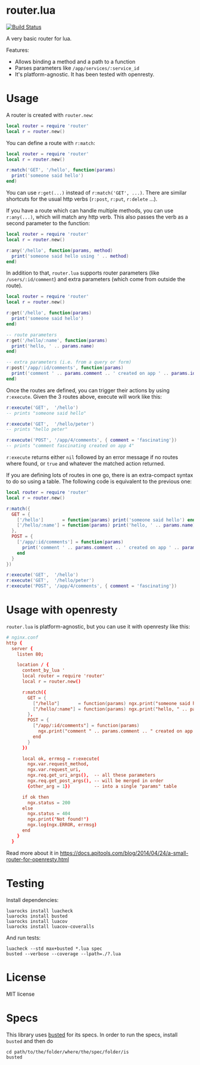 router.lua
==========

[![Build Status](https://travis-ci.org/APItools/router.lua.svg)](https://travis-ci.org/APItools/router.lua)

A very basic router for lua.

Features:

* Allows binding a method and a path to a function
* Parses parameters like `/app/services/:service_id`
* It's platform-agnostic. It has been tested with openresty.

Usage
=====

A router is created with `router.new`:
``` lua
local router = require 'router'
local r = router.new()
```

You can define a route with `r:match`:

``` lua
local router = require 'router'
local r = router.new()

r:match('GET', '/hello', function(params)
  print('someone said hello')
end)
```

You can use `r:get(...)` instead of `r:match('GET', ...)`. There are similar shortcuts for the usual http verbs (`r:post`, `r:put`, `r:delete` ...).

If you have a route which can handle multiple methods, you can use `r:any(...)`, which will match any http verb. This also passes the verb as a second parameter to the function:

``` lua
local router = require 'router'
local r = router.new()

r:any('/hello', function(params, method)
  print('someone said hello using ' .. method)
end)
```

In addition to that, `router.lua` supports router parameters (like `/users/:id/comment`) and extra parameters (which come from outside the route).

``` lua
local router = require 'router'
local r = router.new()

r:get('/hello', function(params)
  print('someone said hello')
end)

-- route parameters
r:get('/hello/:name', function(params)
  print('hello, ' .. params.name)
end)

-- extra parameters (i.e. from a query or form)
r:post('/app/:id/comments', function(params)
  print('comment ' .. params.comment .. ' created on app ' .. params.id)
end)
```

Once the routes are defined, you can trigger their actions by using `r:execute`.
Given the 3 routes above, execute will work like this:

``` lua
r:execute('GET',  '/hello')
-- prints "someone said hello"

r:execute('GET',  '/hello/peter')
-- prints "hello peter"

r:execute('POST', '/app/4/comments', { comment = 'fascinating'})
-- prints "comment fascinating created on app 4"
```

`r:execute` returns either `nil` followed by an error message if no routes where found, or `true` and
whatever the matched action returned.

If you are defining lots of routes in one go, there is an extra-compact syntax to do so using a table.
The following code is equivalent to the previous one:

``` lua
local router = require 'router'
local r = router.new()

r:match({
  GET = {
    ['/hello']       = function(params) print('someone said hello') end,
    ['/hello/:name'] = function(params) print('hello, ' .. params.name) end
  },
  POST = {
    ['/app/:id/comments'] = function(params)
      print('comment ' .. params.comment .. ' created on app ' .. params.id)
    end
  }
})

r:execute('GET',  '/hello')
r:execute('GET',  '/hello/peter')
r:execute('POST', '/app/4/comments', { comment = 'fascinating'})
```

Usage with openresty
====================

`router.lua` is platform-agnostic, but you can use it with openresty like this:

``` conf
# nginx.conf
http {
  server {
    listen 80;

    location / {
      content_by_lua '
      local router = require 'router'
      local r = router.new()

      r:match({
        GET = {
          ["/hello"]       = function(params) ngx.print("someone said hello") end,
          ["/hello/:name"] = function(params) ngx.print("hello, " .. params.name) end
        },
        POST = {
          ["/app/:id/comments"] = function(params)
            ngx.print("comment " .. params.comment .. " created on app " .. params.id)
          end
        }
      })

      local ok, errmsg = r:execute(
        ngx.var.request_method,
        ngx.var.request_uri,
        ngx.req.get_uri_args(),  -- all these parameters
        ngx.req.get_post_args(), -- will be merged in order
        {other_arg = 1})         -- into a single "params" table

      if ok then
        ngx.status = 200
      else
        ngx.status = 404
        ngx.print("Not found!")
        ngx.log(ngx.ERROR, errmsg)
      end
    }
  }
```

Read more about it in https://docs.apitools.com/blog/2014/04/24/a-small-router-for-openresty.html

Testing
=======

Install dependencies:

```shell
luarocks install luacheck
luarocks install busted
luarocks install luacov
luarocks install luacov-coveralls
```

And run tests:

```shell
luacheck --std max+busted *.lua spec
busted --verbose --coverage --lpath=./?.lua
```

License
=======

MIT license

Specs
=====

This library uses [busted](http://olivinelabs.com/busted) for its specs. In order to run the specs, install `busted` and then do

    cd path/to/the/folder/where/the/spec/folder/is
    busted
